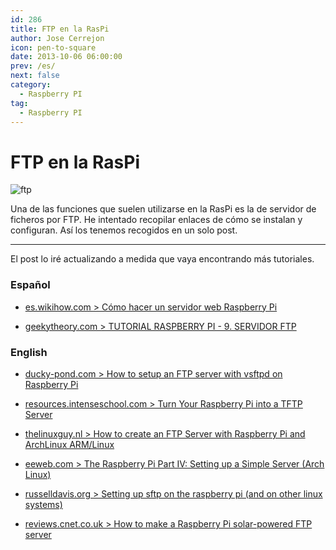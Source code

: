 ```yaml
---
id: 286
title: FTP en la RasPi
author: Jose Cerrejon
icon: pen-to-square
date: 2013-10-06 06:00:00
prev: /es/
next: false
category:
  - Raspberry PI
tag:
  - Raspberry PI
---
```


# FTP en la RasPi

![ftp](/images/ftp.jpg)

Una de las funciones que suelen utilizarse en la RasPi es la de servidor de ficheros por FTP. He intentado recopilar enlaces de cómo se instalan y configuran. Así los tenemos recogidos en un solo post.

- - -
El post lo iré actualizando a medida que vaya encontrando más tutoriales.

###  Espa&ntilde;ol

* [es.wikihow.com > Cómo hacer un servidor web Raspberry Pi](http://es.wikihow.com/hacer-un-servidor-web-Raspberry-Pi)

* [geekytheory.com > TUTORIAL RASPBERRY PI - 9. SERVIDOR FTP](http://geekytheory.com/tutorial-raspberry-pi-9-servidor-ftp/)

###  English

* [ducky-pond.com > How to setup an FTP server with vsftpd on Raspberry Pi](http://www.ducky-pond.com/posts/2013/Aug/install-an-ftp-server-on-rpi/)

* [resources.intenseschool.com > Turn Your Raspberry Pi into a TFTP Server](http://resources.intenseschool.com/introduction-to-raspberry-pi/) 

* [thelinuxguy.nl > How to create an FTP Server with Raspberry Pi and ArchLinux ARM/Linux](http://www.thelinuxguy.nl/how-tos/how-to-create-an-ftp-server-with-raspberry-pi-and-archlinux-armlinux/)

* [eeweb.com > The Raspberry Pi Part IV: Setting up a Simple Server (Arch Linux)](http://www.eeweb.com/blog/kyle_olive/the-raspberry-pi-part-iv-setting-up-a-simple-server)

* [russelldavis.org > Setting up sftp on the raspberry pi (and on other linux systems)](http://russelldavis.org/2013/08/18/setting-up-sftp-on-the-raspberry-pi-and-on-other-linux-systems-2/)

* [reviews.cnet.co.uk > How to make a Raspberry Pi solar-powered FTP server](http://reviews.cnet.co.uk/desktops/how-to-make-a-raspberry-pi-solar-powered-ftp-server-50009923/)